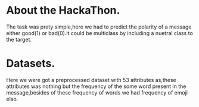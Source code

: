 # About the HackaThon.
The task was prety simple,here we had to predict the polarity of a message either good(1) or bad(0).it could be multiclass by including a nuetral class to the target.
# Datasets.
Here we were got a preprocessed dataset with 53 attributes as,these attributes was nothing but the frequency of the some word present in the message,besides of these frequency of words we had frequency of emoji elso.

